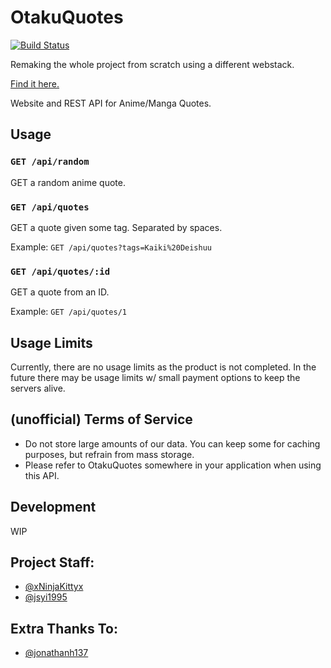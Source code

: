 # OtakuQuotes
[![Build Status](https://travis-ci.org/xNinjaKittyx/OtakuQuotes.svg?branch=master)](https://travis-ci.org/xNinjaKittyx/OtakuQuotes)


Remaking the whole project from scratch using a different webstack.

[Find it here.](https://github.com/OtakuQuotes/OtakuQuotes)

Website and REST API for Anime/Manga Quotes.

## Usage

### `GET /api/random`

GET a random anime quote.

### `GET /api/quotes`

GET a quote given some tag. Separated by spaces.

Example: `GET /api/quotes?tags=Kaiki%20Deishuu`

### `GET /api/quotes/:id`

GET a quote from an ID.

Example: `GET /api/quotes/1`

## Usage Limits

Currently, there are no usage limits as the product is not completed. In the future there may be usage limits w/
small payment options to keep the servers alive.

## (unofficial) Terms of Service

- Do not store large amounts of our data. You can keep some for caching purposes, but refrain from mass storage.
- Please refer to OtakuQuotes somewhere in your application when using this API.

## Development

WIP

## Project Staff:

- [@xNinjaKittyx](https://github.com/xNinjaKittyx/)
- [@jsyi1995](https://github.com/jsyi1995)

## Extra Thanks To:

- [@jonathanh137](https://github.com/jonathanh137)
